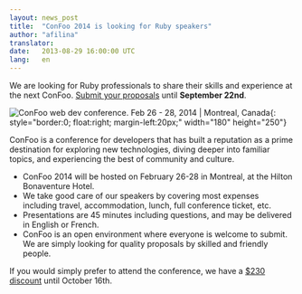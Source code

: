 ```yaml
---
layout: news_post
title:  "ConFoo 2014 is looking for Ruby speakers"
author: "afilina"
translator:
date:   2013-08-29 16:00:00 UTC
lang:   en
---
```


We are looking for Ruby professionals to share their skills and experience at
the next ConFoo. [Submit your proposals][1] until **September 22nd**.

![ConFoo web dev conference. Feb 26 - 28, 2014 &#124; Montreal, Canada][logo]{: style="border:0; float:right; margin-left:20px;" width="180" height="250"}

ConFoo is a conference for developers that has built a reputation as a prime
destination for exploring new technologies, diving deeper into familiar
topics, and experiencing the best of community and culture.

 * ConFoo 2014 will be hosted on February 26-28 in Montreal, at the Hilton
   Bonaventure Hotel.
 * We take good care of our speakers by covering most expenses including
   travel, accommodation, lunch, full conference ticket, etc.
 * Presentations are 45 minutes including questions, and may be delivered in
   English or French.
 * ConFoo is an open environment where everyone is welcome to submit. We are
   simply looking for quality proposals by skilled and friendly people.

If you would simply prefer to attend the conference, we have a
[$230 discount][2] until October 16th.



[logo]: http://confoo.ca/images/propaganda/2014/en/t-ruby.gif
[1]: http://confoo.ca/en/call-for-papers
[2]: http://confoo.ca/en/register
